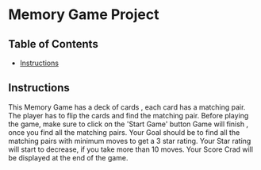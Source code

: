 # Memory Game Project

## Table of Contents

* [Instructions](#instructions)


## Instructions

This Memory Game has a deck of cards , each card has a matching pair.
The player has to flip the cards and find the matching pair.
Before playing the game, make sure to click on the 'Start Game' button
Game will finish , once you find all the matching pairs.
Your Goal should be to find all the matching pairs with minimum moves to get a 3 star rating.
Your Star rating will start to decrease, if you take more than 10 moves.
Your Score Crad will be displayed at the end of the game.


